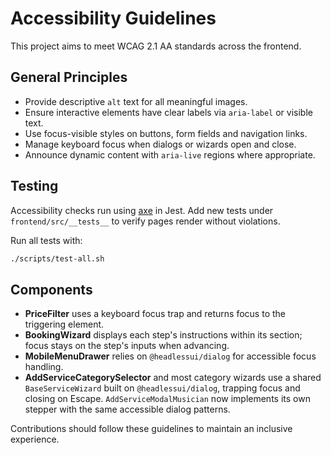 # Accessibility Guidelines

This project aims to meet WCAG 2.1 AA standards across the frontend.

## General Principles

- Provide descriptive `alt` text for all meaningful images.
- Ensure interactive elements have clear labels via `aria-label` or visible text.
- Use focus-visible styles on buttons, form fields and navigation links.
- Manage keyboard focus when dialogs or wizards open and close.
- Announce dynamic content with `aria-live` regions where appropriate.

## Testing

Accessibility checks run using [axe](https://github.com/dequelabs/axe-core) in Jest. Add
new tests under `frontend/src/__tests__` to verify pages render without violations.

Run all tests with:

```bash
./scripts/test-all.sh
```

## Components

- **PriceFilter** uses a keyboard focus trap and returns focus to the triggering element.
- **BookingWizard** displays each step's instructions within its section; focus stays on the step's inputs when advancing.
- **MobileMenuDrawer** relies on `@headlessui/dialog` for accessible focus handling.
- **AddServiceCategorySelector** and most category wizards use a shared `BaseServiceWizard` built on `@headlessui/dialog`, trapping focus and closing on Escape. `AddServiceModalMusician` now implements its own stepper with the same accessible dialog patterns.

Contributions should follow these guidelines to maintain an inclusive experience.
